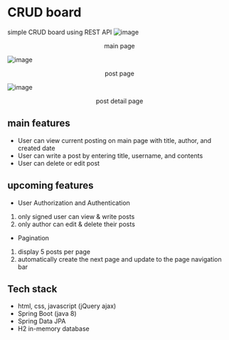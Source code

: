 # CRUD board
simple CRUD board using REST API
![image](https://user-images.githubusercontent.com/78003151/188738606-498ec548-e58c-4a08-9479-8c1fa20bc69d.png)
<p align = "center">
  main page
</p>

![image](https://user-images.githubusercontent.com/78003151/188738998-3bb2c30b-8b48-4235-9661-b9fdc1ef25a1.png)

<p align = "center">
  post page
</p>

![image](https://user-images.githubusercontent.com/78003151/188739194-c7250954-6f8c-436d-8287-2df76b502120.png)

<p align = "center">
  post detail page
</p>

## main features
- User can view current posting on main page with title, author, and created date
- User can write a post by entering title, username, and contents
- User can delete or edit post

## upcoming features
- User Authorization and Authentication
1. only signed user can view & write posts
2. only author can edit & delete their posts
- Pagination
1. display 5 posts per page
2. automatically create the next page and update to the page navigation bar

## Tech stack
- html, css, javascript (jQuery ajax)
- Spring Boot (java 8)
- Spring Data JPA
- H2 in-memory database
